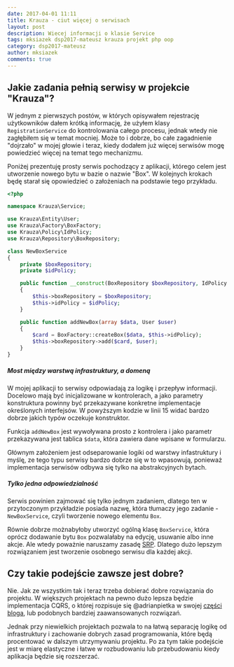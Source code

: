 ```yaml
---
date: 2017-04-01 11:11
title: Krauza - ciut więcej o serwisach
layout: post
description: Wiecej informacji o klasie Service
tags: mksiazek dsp2017-mateusz krauza projekt php oop
category: dsp2017-mateusz
author: mksiazek
comments: true
---
```


## Jakie zadania pełnią serwisy w projekcie "Krauza"?
W jednym z pierwszych postów, w których opisywałem rejestrację użytkowników dałem krótką informację, że użyłem klasy
`RegistrationService` do kontrolowania całego procesu, jednak wtedy nie zagłębiłem się w temat mocniej. Może to i dobrze,
bo całe zagadnienie "dojrzało" w mojej głowie i teraz, kiedy dodałem już więcej serwisów mogę powiedzieć więcej na temat
tego mechanizmu.

Poniżej prezentuję prosty serwis pochodzący z aplikacji, którego celem jest utworzenie nowego bytu w bazie o nazwie "Box".
W kolejnych krokach będę starał się opowiedzieć o założeniach na podstawie tego przykładu.

~~~ php
<?php

namespace Krauza\Service;

use Krauza\Entity\User;
use Krauza\Factory\BoxFactory;
use Krauza\Policy\IdPolicy;
use Krauza\Repository\BoxRepository;

class NewBoxService
{
    private $boxRepository;
    private $idPolicy;

    public function __construct(BoxRepository $boxRepository, IdPolicy $idPolicy)
    {
        $this->boxRepository = $boxRepository;
        $this->idPolicy = $idPolicy;
    }

    public function addNewBox(array $data, User $user)
    {
        $card = BoxFactory::createBox($data, $this->idPolicy);
        $this->boxRepository->add($card, $user);
    }
}
~~~

##### Most między warstwą infrastruktury, a domeną
W mojej aplikacji to serwisy odpowiadają za logikę i przepływ informacji. Docelowo mają być inicjalizowane w kontrolerach,
a jako parametry konstruktura powinny być przekazywane konkretne implementacje określonych interfejsów. W powyższym kodzie
w linii 15 widać bardzo dobrze jakich typów oczekuje konstruktor.

Funkcja `addNewBox` jest wywoływana prosto z kontrolera i jako parametr przekazywana jest tablica `$data`, która zawiera
dane wpisane w formularzu.

Głównym założeniem jest odseparowanie logiki od warstwy infastruktury i myślę, ze tego typu serwisy bardzo dobrze się w
to wpasowują, ponieważ implementacja serwisów odbywa się tylko na abstrakcyjnych bytach.

##### Tylko jedna odpowiedzialność
Serwis powinien zajmować się tylko jednym zadaniem, dlatego ten w przytoczonym przykładzie posiada nazwę, która tłumaczy
jego zadanie - `NewBoxService`, czyli tworzenie nowego elementu `Box`.

Równie dobrze możnabyłoby utworzyć ogólną klasę `BoxService`, która oprócz dodawanie bytu `Box` pozwalałaby na edycję,
usuwanie albo inne akcje. Ale wtedy poważnie naruszamy zasadę [SRP](https://pl.wikipedia.org/wiki/Zasada_jednej_odpowiedzialno%C5%9Bci).
Dlatego dużo lepszym rozwiązaniem jest tworzenie osobnego serwisu dla każdej akcji.

## Czy takie podejście zawsze jest dobre?
Nie. Jak ze wszystkim tak i teraz trzeba dobierać dobre rozwiązania do projektu. W większych projektach na pewno dużo
lepsza będzie implementacja CQRS, o której rozpisuje się @adrianpietka w swojej [części bloga](http://devenv.pl/dsp2017-adrian.html),
lub podobnych bardziej zaawansowanych rozwiązań.

Jednak przy niewielkich projektach pozwala to na łatwą separację logikę od infrastruktury i zachowanie dobrych zasad
programowania, które będą procentować w dalszym utrzymywaniu projektu. Po za tym takie podejście jest w miarę elastyczne
i łatwe w rozbudowaniu lub przebudowaniu kiedy aplikacja będzie się rozszerzać.
